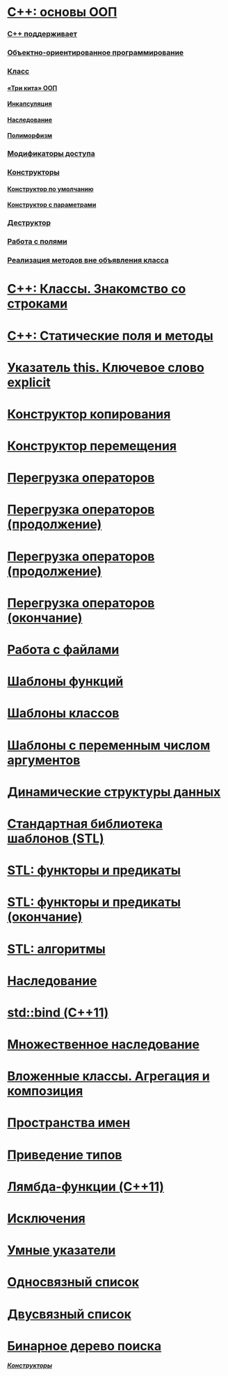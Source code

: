 # [**С++: основы ООП**](https://github.com/SuvStreet/IT_Step_Cpp/tree/master/ClassWork/Lesson1#С-основы-ООП)
### [**C++ поддерживает**](https://github.com/SuvStreet/IT_Step_Cpp/tree/master/ClassWork/Lesson1#c-поддерживает)
### [**Объектно-ориентированное программирование**](https://github.com/SuvStreet/IT_Step_Cpp/tree/master/ClassWork/Lesson1#Объектно-ориентированное-программирование)
### [**Класс**](https://github.com/SuvStreet/IT_Step_Cpp/tree/master/ClassWork/Lesson1#Класс)
#### [**«Три кита» ООП**](https://github.com/SuvStreet/IT_Step_Cpp/tree/master/ClassWork/Lesson1#Три-кита-ООП)
#### [**Инкапсуляция**](https://github.com/SuvStreet/IT_Step_Cpp/tree/master/ClassWork/Lesson1#Инкапсуляция)
#### [**Наследование**](https://github.com/SuvStreet/IT_Step_Cpp/tree/master/ClassWork/Lesson1#Наследование)
#### [**Полиморфизм**](https://github.com/SuvStreet/IT_Step_Cpp/tree/master/ClassWork/Lesson1#Полиморфизм)
### [**Модификаторы доступа**](https://github.com/SuvStreet/IT_Step_Cpp/tree/master/ClassWork/Lesson1#Модификаторы-доступа)
### [**Конструкторы**](https://github.com/SuvStreet/IT_Step_Cpp/tree/master/ClassWork/Lesson1#Конструкторы)
#### [**Конструктор по умолчанию**](https://github.com/SuvStreet/IT_Step_Cpp/tree/master/ClassWork/Lesson1#1-Конструктор-по-умолчанию)
#### [**Конструктор с параметрами**](https://github.com/SuvStreet/IT_Step_Cpp/tree/master/ClassWork/Lesson1#2-Конструктор-с-параметрами)
### [**Деструктор**](https://github.com/SuvStreet/IT_Step_Cpp/tree/master/ClassWork/Lesson1#Деструктор)
### [**Работа с полями**](https://github.com/SuvStreet/IT_Step_Cpp/tree/master/ClassWork/Lesson1#Работа-с-полями)
### [**Реализация методов вне объявления класса**](https://github.com/SuvStreet/IT_Step_Cpp/tree/master/ClassWork/Lesson1#Реализация-методов-вне-объявления-класса)

# [**С++: Классы. Знакомство со строками**](https://github.com/SuvStreet/IT_Step_Cpp/tree/master/ClassWork/Lesson2#С-Классы-Знакомство-со-строками)

# [**C++: Статические поля и методы**](https://github.com/SuvStreet/IT_Step_Cpp/tree/master/ClassWork/Lesson3#c-Статические-поля-и-методы)

# [**Указатель this. Ключевое слово explicit**](https://github.com/SuvStreet/IT_Step_Cpp/tree/master/ClassWork/Lesson4#Указатель-this-Ключевое-слово-explicit)

# [**Конструктор копирования**](https://github.com/SuvStreet/IT_Step_Cpp/tree/master/ClassWork/Lesson5#Конструктор--копирования)

# [**Конструктор перемещения**](https://github.com/SuvStreet/IT_Step_Cpp/tree/master/ClassWork/Lesson6#Конструктор-перемещения)

# [**Перегрузка операторов**](https://github.com/SuvStreet/IT_Step_Cpp/tree/master/ClassWork/Lesson8#Перегрузка-операторов)

# [**Перегрузка операторов (продолжение)**](https://github.com/SuvStreet/IT_Step_Cpp/tree/master/ClassWork/Lesson9#Перегрузка-операторов-продолжение)

# [**Перегрузка операторов (продолжение)**](https://github.com/SuvStreet/IT_Step_Cpp/tree/master/ClassWork/Lesson_10#Перегрузка-операторов-продолжение)

# [**Перегрузка операторов (окончание)**](https://github.com/SuvStreet/IT_Step_Cpp/tree/master/ClassWork/Lesson_11#Перегрузка-операторов-окончание)

# [**Работа с файлами**](https://github.com/SuvStreet/IT_Step_Cpp/tree/master/ClassWork/Lesson_12#Работа-с-файлами)

# [**Шаблоны функций**](https://github.com/SuvStreet/IT_Step_Cpp/tree/master/ClassWork/Lesson_13#Шаблоны-функций)

# [**Шаблоны классов**](https://github.com/SuvStreet/IT_Step_Cpp/tree/master/ClassWork/Lesson_14#Шаблоны-классов)

# [**Шаблоны с переменным числом аргументов**](https://github.com/SuvStreet/IT_Step_Cpp/tree/master/ClassWork/Lesson_15#Шаблоны-с-переменным-числом-аргументов-variadic-templates--вариативные-шаблоны)

# [**Динамические структуры данных**](https://github.com/SuvStreet/IT_Step_Cpp/tree/master/ClassWork/Lesson_16#Динамические-структуры-данных)

# [**Стандартная библиотека шаблонов (STL)**](https://github.com/SuvStreet/IT_Step_Cpp/tree/master/ClassWork/Lesson_17#Стандартная-библиотека-шаблонов-stl)

# [**STL: функторы и предикаты**](https://github.com/SuvStreet/IT_Step_Cpp/tree/master/ClassWork/Lesson_20#stl-функторы-и-предикаты)

# [**STL: функторы и предикаты (окончание)**](https://github.com/SuvStreet/IT_Step_Cpp/tree/master/ClassWork/Lesson_21#stl-функторы-и-предикаты)

# [**STL: алгоритмы**](https://github.com/SuvStreet/IT_Step_Cpp/tree/master/ClassWork/Lesson_22#stl-алгоритмы)

# [**Наследование**](https://github.com/SuvStreet/IT_Step_Cpp/tree/master/ClassWork/Lesson_23#Наследование)

# [**std::bind (С++11)**](https://github.com/SuvStreet/IT_Step_Cpp/tree/master/ClassWork/Lesson_24#stdbind-С11)

# [**Множественное наследование**](https://github.com/SuvStreet/IT_Step_Cpp/tree/master/ClassWork/Lesson_25#Множественное-наследование)

# [**Вложенные классы. Агрегация и композиция**](https://github.com/SuvStreet/IT_Step_Cpp/tree/master/ClassWork/Lesson_26#Отношения-между-классами-Вложенные-классы-Агрегация-и-композиция)

# [**Пространства имен**](https://github.com/SuvStreet/IT_Step_Cpp/tree/master/ClassWork/Lesson_27#Пространства-имен)

# [**Приведение типов**](https://github.com/SuvStreet/IT_Step_Cpp/tree/master/ClassWork/Lesson_28#Приведение-типов)

# [**Лямбда-функции (C++11)**](https://github.com/SuvStreet/IT_Step_Cpp/tree/master/ClassWork/Lesson_29)

# [**Исключения**](https://github.com/SuvStreet/IT_Step_Cpp/tree/master/ClassWork/Lesson_30#Исключения)

# [**Умные указатели**](https://github.com/SuvStreet/IT_Step_Cpp/tree/master/ClassWork/Lesson_31#Умные-указатели)

# [**Односвязный список**](https://github.com/SuvStreet/IT_Step_Cpp/tree/master/ClassWork/Lesson_32#Односвязный-список)

# [**Двусвязный список**](https://github.com/SuvStreet/IT_Step_Cpp/tree/master/ClassWork/Lesson_33#Двусвязный-список)

# [**Бинарное дерево поиска**](https://github.com/SuvStreet/IT_Step_Cpp/tree/master/ClassWork/Lesson_34#Бинарное-дерево-поиска)


###### [**Конструкторы**](https://github.com/SuvStreet/IT_Step_Cpp/tree/master/ClassWork/Lesson1#Конструкторы)
